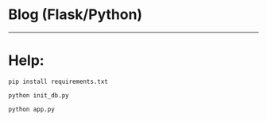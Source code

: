 # Blog (Flask/Python)

***

# Help:

`pip install requirements.txt`

`python init_db.py`

`python app.py`
